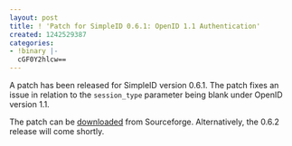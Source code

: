 ```yaml
---
layout: post
title: ! 'Patch for SimpleID 0.6.1: OpenID 1.1 Authentication'
created: 1242529387
categories:
- !binary |-
  cGF0Y2hlcw==
---
```

<p>A patch has been released for SimpleID version 0.6.1.  The patch fixes an issue in relation to the <code>session_type</code> parameter being blank under OpenID version 1.1.</p>

<p>The patch can be <a href="https://sourceforge.net/tracker2/download.php?group_id=203264&amp;atid=984892&amp;file_id=314179&amp;aid=2612117">downloaded</a> from Sourceforge.  Alternatively, the 0.6.2 release will come shortly.</p>

